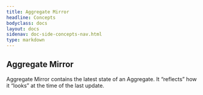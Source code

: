 ```yaml
---
title: Aggregate Mirror 
headline: Concepts
bodyclass: docs
layout: docs
sidenav: doc-side-concepts-nav.html
type: markdown
---
```

<h2 class="top">Aggregate Mirror</h2> 
Aggregate Mirror contains the latest state of an Aggregate. It “reflects” how it “looks” at the time of the last update.
